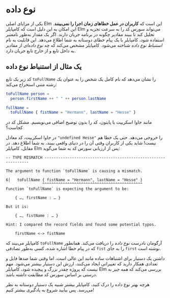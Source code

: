 # نوع داده

یکی از مزایای اصلی Elm این است که **کاربران در عمل خطاهای زمان اجرا را نمی‌بینند**. این امکان به این دلیل است که کامپایلر Elm می‌تواند سورس کد را به سرعت تجزیه و تحلیل کند تا ببیند مقادیر چگونه در برنامه جریان دارند. اگر یک مقدار به‌طور نامعتبر استفاده شود، کامپایلر با یک پیام خطای دوستانه به شما اطلاع می‌دهد. این قابلیت به نام *استنباط نوع داده* شناخته می‌شود. کامپایلر مشخص می‌کند که چه *نوع داده‌ای* از مقادیر به داخل تابع و از خارج تابع جریان دارد.
## یک مثال از استنباط نوع داده

کد زیر یک تابع `toFullName` را نشان می‌دهد که نام کامل یک شخص را به عنوان یک رشته متنی استخراج می‌کند:

```elm
toFullName person =
  person.firstName ++ " " ++ person.lastName

fullName =
  toFullName { fistName = "Hermann", lastName = "Hesse" }
```

مانند جاوا اسکریپت یا پایتون، کد را بدون توضیح اضافی می‌نویسیم. مشکل کد در کجاست؟

در جاوا اسکریپت، کد معادل `"undefined Hesse"` را خروجی می‌دهد. حتی یک خطا هم نیست! شاید یکی از کاربران وقتی آن را در دنیای واقعی ببیند، به شما اطلاع دهد. در مقابل، کامپایلر Elm پس از ارزیابی سورس کد به شما می‌گوید:

```
-- TYPE MISMATCH ---------------------------------------------------------------

The argument to function `toFullName` is causing a mismatch.

6│   toFullName { fistName = "Hermann", lastName = "Hesse" }
                ^^^^^^^^^^^^^^^^^^^^^^^^^^^^^^^^^^^^^^^^^^^^
Function `toFullName` is expecting the argument to be:

    { …, firstName : … }

But it is:

    { …, fistName : … }

Hint: I compared the record fields and found some potential typos.

    firstName <-> fistName
```

کامپایلر می‌بیند که `toFullName` آرگومان نادرست *نوع داده* را دریافت می‌کند. همانطور که در پیام خطا اشاره شده، کسی به‌طور تصادفی `fist` را به جای `first` نوشته است.

داشتن یک دستیار برای اشتباهات ساده مانند این عالی است، اما وقتی شما صدها فایل و تعدادی همکار دارید که تغییراتی ایجاد می‌کنند، ارزش این دستیار بیشتر می‌شود. مهم نیست که پروژه چقدر بزرگ و پیچیده شود، کامپایلر Elm بررسی می‌کند که *همه چیز* به درستی بر اساس سورس کد مطابقت داشته باشد.

هرچه بهتر نوع داده را درک کنید، کامپایلر بیشتر شبیه یک دستیار دوستانه به نظر می‌رسد. پس بیایید شروع به یادگیری بیشتر کنیم!